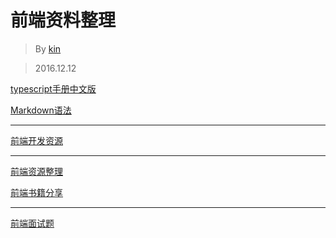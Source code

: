 # 前端资料整理

>By [kin](https://cuikangjie.github.io/resume/)

>2016.12.12

[typescript手册中文版](https://oyyd.gitbooks.io/typescript-handbook-zh/content/index.html)

[Markdown语法](http://www.appinn.com/markdown/#code)

---

[前端开发资源](http://www.css88.com/nav/)



----

[前端资源整理](https://github.com/zdd1124/Front-end-tutorial)


[前端书籍分享](https://github.com/vhf/free-programming-books/blob/master/free-programming-books-zh.md)

---

[前端面试题](https://github.com/HerbertKarajan/Fe-Interview-questions)
